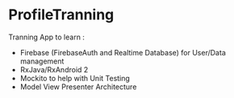 # ProfileTranning
Tranning App to learn :
- Firebase (FirebaseAuth and Realtime Database) for User/Data management
- RxJava/RxAndroid 2 
- Mockito to help with Unit Testing
- Model View Presenter Architecture
